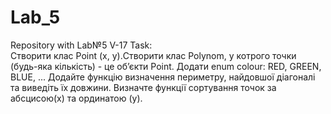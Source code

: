 # Lab_5
Repository with Lab№5 V-17
Task:	
	Створити клас Point (x, y).Створити клас Polynom, у котрого точки (будь-яка кількість) - це об’єкти Point. 
	Додати enum colour: RED, GREEN, BLUE, ... Додайте функцію визначення периметру, найдовшої діагоналі та виведіть їх довжини.
	Визначте функції сортування точок за абсцисою(х) та ординатою (у).

